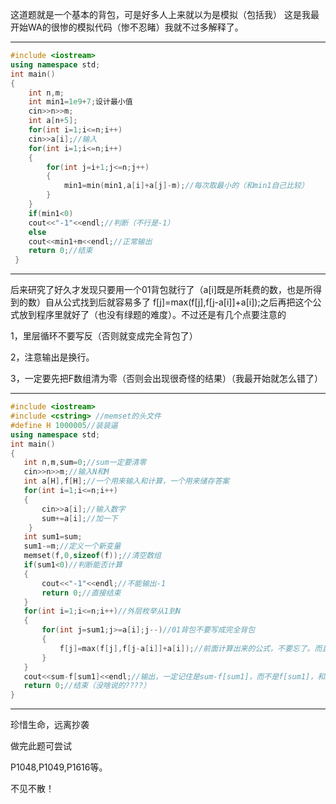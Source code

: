 这道题就是一个基本的背包，可是好多人上来就以为是模拟（包括我）
这是我最开始WA的很惨的模拟代码（惨不忍睹）我就不过多解释了。
***
```cpp
#include <iostream>
using namespace std;
int main()
{
    int n,m;
    int min1=1e9+7;设计最小值
    cin>>n>>m;
    int a[n+5];
    for(int i=1;i<=n;i++)
    cin>>a[i];//输入
    for(int i=1;i<=n;i++)
    {
        for(int j=i+1;j<=n;j++)
        {
            min1=min(min1,a[i]+a[j]-m);//每次取最小的（和min1自己比较）
        }
    }
    if(min1<0)
    cout<<"-1"<<endl;//判断（不行是-1）
    else
    cout<<min1+m<<endl;//正常输出
    return 0;//结束
 }
 ```
 ***
 后来研究了好久才发现只要用一个01背包就行了（a[i]既是所耗费的数，也是所得到的数）自从公式找到后就容易多了  f[j]=max(f[j],f[j-a[i]]+a[i]);之后再把这个公式放到程序里就好了（也没有绿题的难度）。不过还是有几个点要注意的
 
 1，里层循环不要写反（否则就变成完全背包了）
 
 2，注意输出是换行。
 
 3，一定要先把F数组清为零（否则会出现很奇怪的结果）（我最开始就怎么错了）
 
 ***
 ```cpp
 #include <iostream>
#include <cstring> //memset的头文件
#define H 1000005//装装逼
using namespace std;
int main()
{
    int n,m,sum=0;//sum一定要清零
    cin>>n>>m;//输入N和M
    int a[H],f[H];//一个用来输入和计算，一个用来储存答案
    for(int i=1;i<=n;i++)
    {
        cin>>a[i];//输入数字
        sum+=a[i];//加一下
     } 
    int sum1=sum;
    sum1-=m;//定义一个新变量
    memset(f,0,sizeof(f));//清空数组
    if(sum1<0)//判断能否计算
    {
        cout<<"-1"<<endl;//不能输出-1
        return 0;//直接结束
    }
    for(int i=1;i<=n;i++)//外层枚举从1到N
    {
        for(int j=sum1;j>=a[i];j--)//01背包不要写成完全背包
        {
            f[j]=max(f[j],f[j-a[i]]+a[i]);//前面计算出来的公式，不要忘了。而且一定要取最大值
        }
    }
    cout<<sum-f[sum1]<<endl;//输出，一定记住是sum-f[sum1]，而不是f[sum1]，和P1049
    return 0;//结束（没啥说的????）
}
 ```
 ***
 珍惜生命，远离抄袭
 
 做完此题可尝试
 
 P1048,P1049,P1616等。

 不见不散！